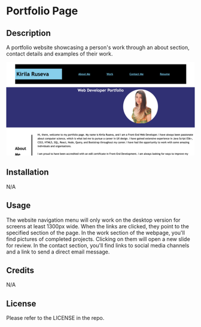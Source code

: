 # Portfolio Page

## Description

A portfolio website showcasing a person's work through an about section, contact details and examples of their work.

![Screenshot of the project page](/images/website%20.png)

## Installation

N/A

## Usage

The website navigation menu will only work on the desktop version for screens at least 1300px wide. When the links are clicked, they point to the specified section of the page. In the work section of the webpage, you'll find pictures of completed projects. Clicking on them will open a new slide for review. In the contact section, you'll find links to social media channels and a link to send a direct email message.

## Credits

N/A
‌

## License

Please refer to the LICENSE in the repo.
